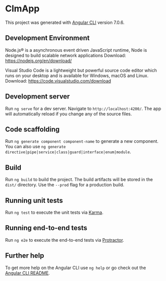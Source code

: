 # ClmApp

This project was generated with [Angular CLI](https://github.com/angular/angular-cli) version 7.0.6.

## Development Environment

Node.js® is a asynchronous event driven JavaScript runtime, Node is designed to build scalable network applications
Download: https://nodejs.org/en/download/

Visual Studio Code is a lightweight but powerful source code editor which runs on your desktop and is available for Windows, macOS and Linux.
Download: https://code.visualstudio.com/download

## Development server

Run `ng serve` for a dev server. Navigate to `http://localhost:4200/`. The app will automatically reload if you change any of the source files.

## Code scaffolding

Run `ng generate component component-name` to generate a new component. You can also use `ng generate directive|pipe|service|class|guard|interface|enum|module`.

## Build

Run `ng build` to build the project. The build artifacts will be stored in the `dist/` directory. Use the `--prod` flag for a production build.

## Running unit tests

Run `ng test` to execute the unit tests via [Karma](https://karma-runner.github.io).

## Running end-to-end tests

Run `ng e2e` to execute the end-to-end tests via [Protractor](http://www.protractortest.org/).

## Further help

To get more help on the Angular CLI use `ng help` or go check out the [Angular CLI README](https://github.com/angular/angular-cli/blob/master/README.md).
